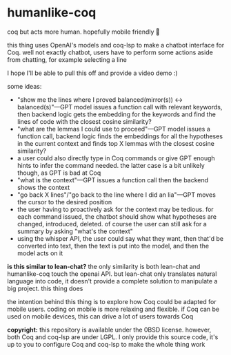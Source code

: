 # humanlike-coq

coq but acts more human. hopefully mobile friendly 👀

this thing uses OpenAI's models and coq-lsp to make a chatbot interface for Coq. well not exactly chatbot, users have to perform some actions aside from chatting, for example selecting a line

I hope I'll be able to pull this off and provide a video demo :)

some ideas:

- "show me the lines where I proved balanced(mirror(s)) <-> balanced(s)"—GPT model issues a function call with relevant keywords, then backend logic gets the embedding for the keywords and find the lines of code with the closest cosine similarity?
- "what are the lemmas I could use to proceed"—GPT model issues a function call, backend logic finds the embeddings for all the hypotheses in the current context and finds top X lemmas with the closest cosine similarity?
- a user could also directly type in Coq commands or give GPT enough hints to infer the command needed. the latter case is a bit unlikely though, as GPT is bad at Coq
- "what is the context"—GPT issues a function call then the backend shows the context
- "go back X lines"/"go back to the line where I did an lia"—GPT moves the cursor to the desired position
- the user having to proactively ask for the context may be tedious. for each command issued, the chatbot should show what hypotheses are changed, introduced, deleted. of course the user can still ask for a summary by asking "what's the context"
- using the whisper API, the user could say what they want, then that'd be converted into text, then the text is put into the model, and then the model acts on it

**is this similar to lean-chat?** the only similarity is both lean-chat and humanlike-coq touch the openai API. but lean-chat only translates natural language into code, it doesn't provide a complete solution to manipulate a big project. this thing does

the intention behind this thing is to explore how Coq could be adapted for mobile users. coding on mobile is more relaxing and flexible. if Coq can be used on mobile devices, this can drive a lot of users towards Coq

**copyright:** this repository is available under the 0BSD license. however, both Coq and coq-lsp are under LGPL. I only provide this source code, it's up to you to configure Coq and coq-lsp to make the whole thing work
